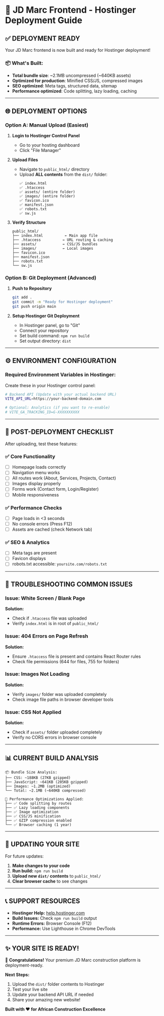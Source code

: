 # 🚀 JD Marc Frontend - Hostinger Deployment Guide

## ✅ **DEPLOYMENT READY**

Your JD Marc frontend is now built and ready for Hostinger deployment!

### 📦 **What's Built:**
- **Total bundle size**: ~2.1MB uncompressed (~640KB assets)
- **Optimized for production**: Minified CSS/JS, compressed images
- **SEO optimized**: Meta tags, structured data, sitemap
- **Performance optimized**: Code splitting, lazy loading, caching

---

## 🌐 **DEPLOYMENT OPTIONS**

### **Option A: Manual Upload (Easiest)**

1. **Login to Hostinger Control Panel**
   - Go to your hosting dashboard
   - Click "File Manager"

2. **Upload Files**
   - Navigate to `public_html/` directory
   - Upload **ALL contents** from the `dist/` folder:
     ```
     ✅ index.html
     ✅ .htaccess
     ✅ assets/ (entire folder)
     ✅ images/ (entire folder)  
     ✅ favicon.ico
     ✅ manifest.json
     ✅ robots.txt
     ✅ sw.js
     ```

3. **Verify Structure**
   ```
   public_html/
   ├── index.html          ← Main app file
   ├── .htaccess          ← URL routing & caching
   ├── assets/            ← CSS/JS bundles
   ├── images/            ← Local images
   ├── favicon.ico
   ├── manifest.json
   ├── robots.txt
   └── sw.js
   ```

### **Option B: Git Deployment (Advanced)**

1. **Push to Repository**
   ```bash
   git add .
   git commit -m "Ready for Hostinger deployment"
   git push origin main
   ```

2. **Setup Hostinger Git Deployment**
   - In Hostinger panel, go to "Git"
   - Connect your repository
   - Set build command: `npm run build`
   - Set output directory: `dist`

---

## ⚙️ **ENVIRONMENT CONFIGURATION**

### **Required Environment Variables in Hostinger:**

Create these in your Hostinger control panel:

```bash
# Backend API (Update with your actual backend URL)
VITE_API_URL=https://your-backend-domain.com

# Optional: Analytics (if you want to re-enable)
# VITE_GA_TRACKING_ID=G-XXXXXXXXXX
```

---

## 🔧 **POST-DEPLOYMENT CHECKLIST**

After uploading, test these features:

### **✅ Core Functionality**
- [ ] Homepage loads correctly
- [ ] Navigation menu works
- [ ] All routes work (About, Services, Projects, Contact)
- [ ] Images display properly
- [ ] Forms work (Contact form, Login/Register)
- [ ] Mobile responsiveness

### **✅ Performance Checks**
- [ ] Page loads in <3 seconds
- [ ] No console errors (Press F12)
- [ ] Assets are cached (check Network tab)

### **✅ SEO & Analytics**
- [ ] Meta tags are present
- [ ] Favicon displays
- [ ] robots.txt accessible: `yoursite.com/robots.txt`

---

## 🚨 **TROUBLESHOOTING COMMON ISSUES**

### **Issue: White Screen / Blank Page**
**Solution:** 
- Check if `.htaccess` file was uploaded
- Verify `index.html` is in root of `public_html/`

### **Issue: 404 Errors on Page Refresh**
**Solution:** 
- Ensure `.htaccess` file is present and contains React Router rules
- Check file permissions (644 for files, 755 for folders)

### **Issue: Images Not Loading**
**Solution:**
- Verify `images/` folder was uploaded completely
- Check image file paths in browser developer tools

### **Issue: CSS Not Applied**
**Solution:**
- Check if `assets/` folder uploaded completely
- Verify no CORS errors in browser console

---

## 📊 **CURRENT BUILD ANALYSIS**

```
📦 Bundle Size Analysis:
├── CSS: ~188KB (27KB gzipped)
├── JavaScript: ~641KB (205KB gzipped) 
├── Images: ~1.2MB (optimized)
└── Total: ~2.1MB (~640KB compressed)

🚀 Performance Optimizations Applied:
├── ✅ Code splitting by routes
├── ✅ Lazy loading components  
├── ✅ Image optimization
├── ✅ CSS/JS minification
├── ✅ GZIP compression enabled
└── ✅ Browser caching (1 year)
```

---

## 🔄 **UPDATING YOUR SITE**

For future updates:

1. **Make changes to your code**
2. **Run build:** `npm run build`
3. **Upload new `dist/` contents** to `public_html/`
4. **Clear browser cache** to see changes

---

## 📞 **SUPPORT RESOURCES**

- **Hostinger Help:** [help.hostinger.com](https://help.hostinger.com)
- **Build Issues:** Check `npm run build` output
- **Runtime Errors:** Browser Console (F12)
- **Performance:** Use Lighthouse in Chrome DevTools

---

## ✨ **YOUR SITE IS READY!**

🎉 **Congratulations!** Your premium JD Marc construction platform is deployment-ready.

**Next Steps:**
1. Upload the `dist/` folder contents to Hostinger
2. Test your live site
3. Update your backend API URL if needed
4. Share your amazing new website!

**Built with ❤️ for African Construction Excellence**
